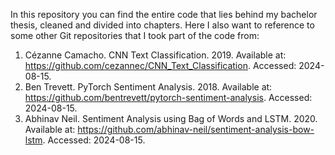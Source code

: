 In this repository you can find the entire code that lies behind my bachelor thesis, cleaned and divided into chapters.
Here I also want to reference to some other Git repositories that I took part of the code from:
1. Cézanne Camacho. CNN Text Classification. 2019. Available at: https://github.com/cezannec/CNN_Text_Classification. Accessed: 2024-08-15.
2. Ben Trevett. PyTorch Sentiment Analysis. 2018. Available at: https://github.com/bentrevett/pytorch-sentiment-analysis. Accessed: 2024-08-15.
3. Abhinav Neil. Sentiment Analysis using Bag of Words and LSTM. 2020. Available at: https://github.com/abhinav-neil/sentiment-analysis-bow-lstm. Accessed: 2024-08-15.
